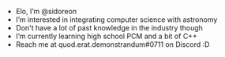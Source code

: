 - Elo, I’m @sidoreon
- I’m interested in integrating computer science with astronomy
- Don't have a lot of past knowledge in the industry though
- I’m currently learning high school PCM and a bit of C++
- Reach me at quod.erat.demonstrandum#0711 on Discord :D

<!---
sidoreon/sidoreon is a ✨ special ✨ repository because its `README.md` (this file) appears on your GitHub profile.
You can click the Preview link to take a look at your changes.
--->
